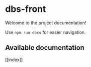 # dbs-front

Welcome to the project documentation!

Use `npm run docs` for easier navigation.

## Available documentation

[[index]]
